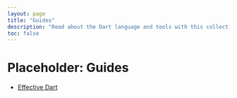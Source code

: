 ```yaml
---
layout: page
title: "Guides"
description: "Read about the Dart language and tools with this collection of articles, style guides, and more."
toc: false
---
```


<h1>Placeholder: Guides</h1>

<ul>
  <li><a href="/guides/effective-dart/">Effective Dart</a></li>
</ul>
